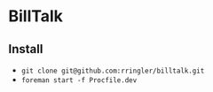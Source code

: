 # BillTalk

## Install
* `git clone git@github.com:rringler/billtalk.git`
* `foreman start -f Procfile.dev`
